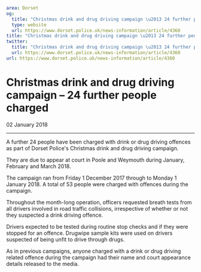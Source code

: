 ```yaml
area: Dorset
og:
  title: "Christmas drink and drug driving campaign \u2013 24 further people charged"
  type: website
  url: https://www.dorset.police.uk/news-information/article/4360
title: "Christmas drink and drug driving campaign \u2013 24 further people charged |"
twitter:
  title: "Christmas drink and drug driving campaign \u2013 24 further people charged"
  url: https://www.dorset.police.uk/news-information/article/4360
url: https://www.dorset.police.uk/news-information/article/4360
```

# Christmas drink and drug driving campaign – 24 further people charged

02 January 2018

* * *

A further 24 people have been charged with drink or drug driving offences as part of Dorset Police's Christmas drink and drug driving campaign.

They are due to appear at court in Poole and Weymouth during January, February and March 2018.

The campaign ran from Friday 1 December 2017 through to Monday 1 January 2018. A total of 53 people were charged with offences during the campaign.

Throughout the month-long operation, officers requested breath tests from all drivers involved in road traffic collisions, irrespective of whether or not they suspected a drink driving offence.

Drivers expected to be tested during routine stop checks and if they were stopped for an offence. Drugwipe sample kits were used on drivers suspected of being unfit to drive through drugs.

As in previous campaigns, anyone charged with a drink or drug driving related offence during the campaign had their name and court appearance details released to the media.
